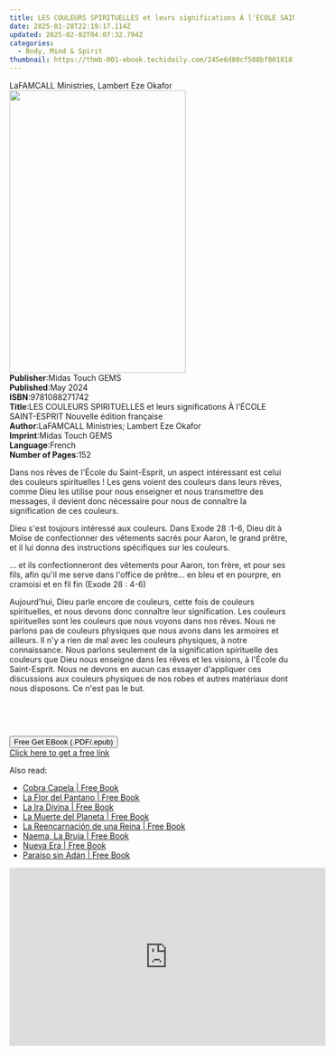 ```yaml
---
title: LES COULEURS SPIRITUELLES et leurs significations À l'ÉCOLE SAINT-ESPRIT Nouvelle édition française | Free Book
date: 2025-01-28T22:19:17.114Z
updated: 2025-02-02T04:07:32.794Z
categories:
  - Body, Mind & Spirit
thumbnail: https://thmb-001-ebook.techidaily.com/245e6d80cf508bf80181816ba80f1408379e82e4209252abe211795154a6022e.jpg
---
```

<main id="book-container">
  <div class="flex flex-col">
    <div class="book-brief flex-1 py-6 px-4 sm:p-6 md:py-10 md:px-8">
      <!-- brief-->
      <div class="book-brief-main">
        LaFAMCALL Ministries, Lambert Eze Okafor
      </div>
    </div>
    <div
      class="book-meta-info flex-1 grid gap-4 col-start-1 col-end-3 row-start-1 sm:mb-6 sm:grid-cols-4 lg:gap-6 lg:col-start-2 lg:row-end-6 lg:row-span-6 lg:mb-0"
    >
      <div
        class="book-meta-info-left place-content-center mt-4 p-4 text-sm leading-6 col-start-2 col-span-2 dark:text-slate-400"
      >
        <img
          class="w-full h-500 object-cover rounded-lg sm:h-255 sm:col-span-2 lg:col-span-full"
          src="https://img-001-ebook.techidaily.com/1ca96cb07be840ecf5293aaf2e11c1b38f36936ebe650cdf3424e49c34839412.jpg"
          alt=""
          width="312"
          height="500"
        />
      </div>
      <div
        class="book-meta-info-right mt-2 col-start-1 row-start-2 col-span-3 self-center"
      >
        <!-- meta data  -->
        <div class="flex flex-col px-4 md:px-8">
          <div class="flex-1">
            <strong>Publisher</strong>:<span class="px-2"
              >Midas Touch GEMS</span
            >
          </div>
          <div class="flex-1">
            <strong>Published</strong>:<span class="px-2">May 2024</span>
          </div>
          <div class="flex-1">
            <strong>ISBN</strong>:<span class="px-2">9781088271742</span>
          </div>
          <div class="flex-1">
            <strong>Title</strong>:<span class="px-2"
              >LES COULEURS SPIRITUELLES et leurs significations À l&#39;ÉCOLE
              SAINT-ESPRIT Nouvelle édition française</span
            >
          </div>
          <div class="flex-1">
            <strong>Author</strong>:<span class="px-2"
              >LaFAMCALL Ministries; Lambert Eze Okafor</span
            >
          </div>
          <div class="flex-1">
            <strong>Imprint</strong>:<span class="px-2">Midas Touch GEMS</span>
          </div>
          <div class="flex-1">
            <strong>Language</strong>:<span class="px-2">French</span>
          </div>
          <div class="flex-1">
            <strong>Number of Pages</strong>:<span class="px-2">152</span>
          </div>
        </div>
      </div>
    </div>
    <div class="book-description flex-1 py-6 px-4 sm:p-6 md:py-10 md:px-8">
      <div class="book-description-main">
        <div accordion-content="" id="description">
          <p>
            <span style="color: rgb(29, 33, 41)"
              >Dans nos rêves de l'École du Saint-Esprit, un aspect intéressant
              est celui des couleurs spirituelles ! Les gens voient des couleurs
              dans leurs rêves, comme Dieu les utilise pour nous enseigner et
              nous transmettre des messages, il devient donc nécessaire pour
              nous de connaître la signification de ces couleurs.&nbsp;</span
            >
          </p>
          <p>
            <span style="color: rgb(29, 33, 41)"
              >Dieu s'est toujours intéressé aux couleurs. Dans Exode
              28&nbsp;:1-6, Dieu dit à Moïse de confectionner des vêtements
              sacrés pour Aaron, le grand prêtre, et il lui donna des
              instructions spécifiques sur les couleurs.&nbsp;</span
            >
          </p>
          <p>
            <span style="color: rgb(29, 33, 41)"
              >... et ils confectionneront des vêtements pour Aaron, ton frère,
              et pour ses fils, afin qu'il me serve dans l'office de prêtre...
              en bleu et en pourpre, en cramoisi et en fil fin (Exode
              28&nbsp;:&nbsp;4-6)&nbsp;</span
            >
          </p>
          <p>
            <span style="color: rgb(29, 33, 41)"
              >Aujourd'hui, Dieu parle encore de couleurs, cette fois de
              couleurs spirituelles, et nous devons donc connaître leur
              signification. Les couleurs spirituelles sont les couleurs que
              nous voyons dans nos rêves. Nous ne parlons pas de couleurs
              physiques que nous avons dans les armoires et ailleurs. Il n'y a
              rien de mal avec les couleurs physiques, à notre connaissance.
              Nous parlons seulement de la signification spirituelle des
              couleurs que Dieu nous enseigne dans les rêves et les visions, à
              l'École du Saint-Esprit. Nous ne devons en aucun cas essayer
              d'appliquer ces discussions aux couleurs physiques de nos robes et
              autres matériaux dont nous disposons. Ce n'est pas le
              but.&nbsp;</span
            >
          </p>
          <p><br /></p>
          <p><br /></p>
        </div>
        <div class="accordion-fader"></div>
      </div>
    </div>
    <div class="book-excerpts flex-1 py-6 px-4 sm:p-6 md:py-10 md:px-8"></div>
    <div
      class="book-about-author flex-1 py-6 px-4 sm:p-6 md:py-10 md:px-8"
    ></div>
    <div class="book-free-get flex-1 py-6 px-4 sm:p-6 md:py-10 md:px-8">
      <button
        id="btn-free-get"
        class="bg-blue-500 hover:bg-blue-700 text-white font-bold py-2 px-4 rounded"
      >
        Free Get EBook (.PDF/.epub)
      </button>
      <div id="countdown-display" class="px-2 text-lg mt-2"></div>
      <a
        id="free-link"
        class="hidden bg-blue-500 hover:bg-blue-700 text-white font-bold py-2 px-4 rounded"
        href="https://www.ebooks.com/en-us/book/211352887/les-couleurs-spirituelles-et-leurs-significations-l-cole-saint-esprit-nouvelle-dition-fran-aise/lafamcall-ministries/"
        target="_blank"
        >Click here to get a free link</a
      >
    </div>
    <script>
      let countdownTime = 0;
      let countdownInterval = null;
      document
        .getElementById('btn-free-get')
        .addEventListener('click', startCountdown);
      function startCountdown() {
        countdownTime = new Date().getTime() + 60000 * 3;
        countdownInterval = setInterval(updateCountdown, 1000);
        document.getElementById('btn-free-get').disabled = true;
        document
          .getElementById('btn-free-get')
          .classList.add('bg-gray-500', 'cursor-not-allowed');
      }
      function updateCountdown() {
        let currentTime = new Date().getTime();
        let timeLeft = countdownTime - currentTime;
        let secondsLeft = Math.floor(timeLeft / 1000);
        document.getElementById('countdown-display').innerHTML =
          `Remaining time: ${secondsLeft} seconds.`;
        if (secondsLeft <= 0) {
          clearInterval(countdownInterval);
          document.getElementById('btn-free-get').classList.add('hidden');
          document.getElementById('free-link').classList.remove('hidden');
          document.getElementById('countdown-display').innerHTML = '';
        }
      }
    </script>
  </div>
</main>

<ins class="adsbygoogle"
      style="display:block"
      data-ad-client="ca-pub-7571918770474297"
      data-ad-slot="8358498916"
      data-ad-format="auto"
      data-full-width-responsive="true"></ins>
    

<span class="atpl-alsoreadstyle">Also read:</span>
<div><ul>
<li><a href="https://novels-ebooks.techidaily.com/210966127-9781088228289-cobra-capela/"><u>Cobra Capela | Free Book</u></a></li>
<li><a href="https://novels-ebooks.techidaily.com/210966125-9781088229088-la-flor-del-pantano/"><u>La Flor del Pantano | Free Book</u></a></li>
<li><a href="https://novels-ebooks.techidaily.com/210966126-9781088229149-la-ira-divina/"><u>La Ira Divina | Free Book</u></a></li>
<li><a href="https://novels-ebooks.techidaily.com/210966123-9781088229224-la-muerte-del-planeta/"><u>La Muerte del Planeta | Free Book</u></a></li>
<li><a href="https://novels-ebooks.techidaily.com/210966120-9781088228036-la-reencarnacion-de-una-reina/"><u>La Reencarnación de una Reina | Free Book</u></a></li>
<li><a href="https://novels-ebooks.techidaily.com/210966122-9781088229477-naema-la-bruja/"><u>Naema, La Bruja | Free Book</u></a></li>
<li><a href="https://novels-ebooks.techidaily.com/210966119-9781088229590-nueva-era/"><u>Nueva Era | Free Book</u></a></li>
<li><a href="https://novels-ebooks.techidaily.com/210966124-9781088229637-paraiso-sin-adan/"><u>Paraíso sin Adán | Free Book</u></a></li>
</ul></div>

<!-- affiliate ads begin -->
<iframe width="560" height="315" src="https://www.youtube.com/embed/KdpTAZ9zonQ?si=5Nd5SPW1axA7GPuB" title="YouTube video player" frameborder="0" allow="accelerometer; autoplay; clipboard-write; encrypted-media; gyroscope; picture-in-picture; web-share" referrerpolicy="strict-origin-when-cross-origin" allowfullscreen></iframe>
<!-- affiliate ads end -->

